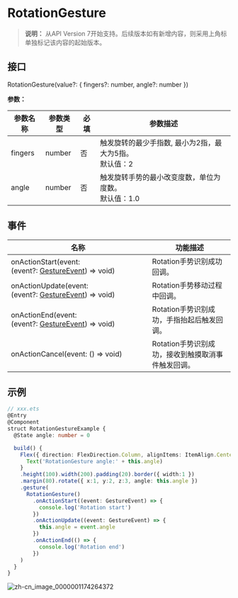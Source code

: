 # RotationGesture

>  **说明：**
>  从API Version 7开始支持。后续版本如有新增内容，则采用上角标单独标记该内容的起始版本。


## 接口

RotationGesture(value?: { fingers?: number, angle?: number })

**参数：**

| 参数名称 | 参数类型 | 必填 | 参数描述                                                     |
| -------- | -------- | ---- | ------------------------------------------------------------ |
| fingers  | number   | 否   | 触发旋转的最少手指数,&nbsp;最小为2指，最大为5指。<br/>默认值：2 |
| angle    | number   | 否   | 触发旋转手势的最小改变度数，单位为度数。<br/>默认值：1.0     |

## 事件

| 名称                                                         | 功能描述                                           |
| ------------------------------------------------------------ | -------------------------------------------------- |
| onActionStart(event: (event?:&nbsp;[GestureEvent](ts-gesture-settings.md))&nbsp;=&gt;&nbsp;void) | Rotation手势识别成功回调。                         |
| onActionUpdate(event: (event?:&nbsp;[GestureEvent](ts-gesture-settings.md))&nbsp;=&gt;&nbsp;void) | Rotation手势移动过程中回调。                       |
| onActionEnd(event: (event?:&nbsp;[GestureEvent](ts-gesture-settings.md))&nbsp;=&gt;&nbsp;void) | Rotation手势识别成功，手指抬起后触发回调。         |
| onActionCancel(event:&nbsp;()&nbsp;=&gt;&nbsp;void)          | Rotation手势识别成功，接收到触摸取消事件触发回调。 |


## 示例

```ts
// xxx.ets
@Entry
@Component
struct RotationGestureExample {
  @State angle: number = 0

  build() {
    Flex({ direction: FlexDirection.Column, alignItems: ItemAlign.Center, justifyContent: FlexAlign.SpaceBetween }) {
      Text('RotationGesture angle:' + this.angle)
    }
    .height(100).width(200).padding(20).border({ width:1 })
    .margin(80).rotate({ x:1, y:2, z:3, angle: this.angle })
    .gesture(
      RotationGesture()
        .onActionStart((event: GestureEvent) => {
          console.log('Rotation start')
        })
        .onActionUpdate((event: GestureEvent) => {
          this.angle = event.angle
        })
        .onActionEnd(() => {
          console.log('Rotation end')
        })
    )
  }
}
```

![zh-cn_image_0000001174264372](figures/zh-cn_image_0000001174264372.gif)
